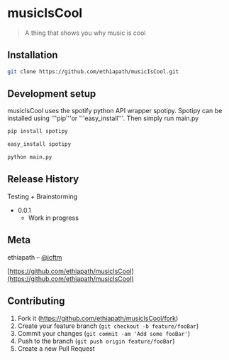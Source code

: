 # musicIsCool
> A thing that shows you why music is cool

## Installation

```sh
git clone https://github.com/ethiapath/musicIsCool.git
```

## Development setup

musicIsCool uses the spotify python API wrapper spotipy.
Spotipy can be installed using '''pip'''or '''easy_install'''.
Then simply run main.py

```sh
pip install spotipy

easy_install spotipy

python main.py
```

## Release History

Testing + Brainstorming
* 0.0.1
    * Work in progress

## Meta

ethiapath – [@icftm](https://twitter.com/icftm)

[https://github.com/ethiapath/musicIsCool](https://github.com/ethiapath/musicIsCool)

## Contributing

1. Fork it (<https://github.com/ethiapath/musicIsCool/fork>)
2. Create your feature branch (`git checkout -b feature/fooBar`)
3. Commit your changes (`git commit -am 'Add some fooBar'`)
4. Push to the branch (`git push origin feature/fooBar`)
5. Create a new Pull Request

<!-- Markdown link & img dfn's -->
[npm-image]: https://img.shields.io/npm/v/datadog-metrics.svg?style=flat-square
[npm-url]: https://npmjs.org/package/datadog-metrics
[npm-downloads]: https://img.shields.io/npm/dm/datadog-metrics.svg?style=flat-square
[travis-image]: https://img.shields.io/travis/dbader/node-datadog-metrics/

